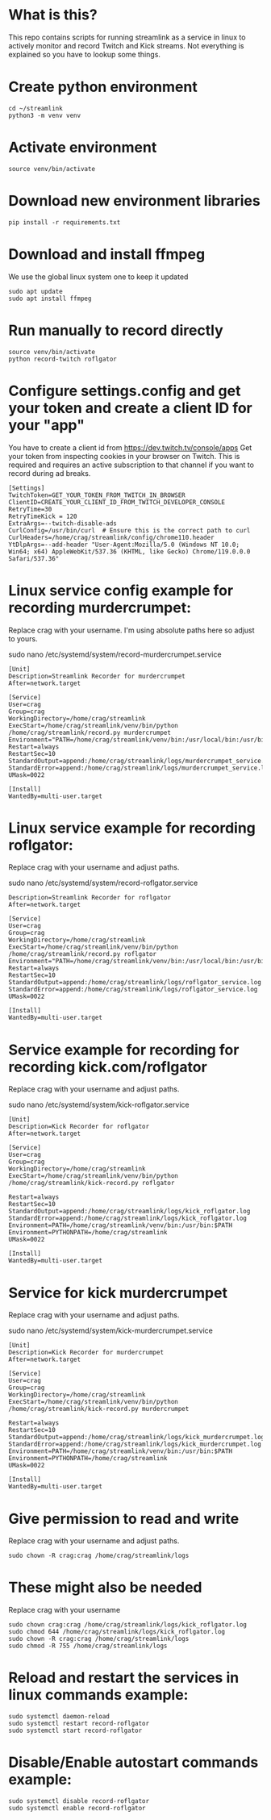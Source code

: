 # What is this?
This repo contains scripts for running streamlink as a service in linux to actively monitor and record Twitch and Kick streams.
Not everything is explained so you have to lookup some things.

# Create python environment
```
cd ~/streamlink
python3 -m venv venv
```
# Activate environment
```
source venv/bin/activate
```
# Download new environment libraries
```
pip install -r requirements.txt
```
# Download and install ffmpeg
We use the global linux system one to keep it updated
```
sudo apt update
sudo apt install ffmpeg
```

# Run manually to record directly
```
source venv/bin/activate
python record-twitch roflgator
```

# Configure settings.config and get your token and create a client ID for your "app"
You have to create a client id from https://dev.twitch.tv/console/apps
Get your token from inspecting cookies in your browser on Twitch. This is required and requires an active subscription to that channel if you want to record during ad breaks.
```
[Settings]
TwitchToken=GET_YOUR_TOKEN_FROM_TWITCH_IN_BROWSER
ClientID=CREATE_YOUR_CLIENT_ID_FROM_TWITCH_DEVELOPER_CONSOLE
RetryTime=30
RetryTimeKick = 120
ExtraArgs=--twitch-disable-ads
CurlConfig=/usr/bin/curl  # Ensure this is the correct path to curl
CurlHeaders=/home/crag/streamlink/config/chrome110.header
YtDlpArgs=--add-header "User-Agent:Mozilla/5.0 (Windows NT 10.0; Win64; x64) AppleWebKit/537.36 (KHTML, like Gecko) Chrome/119.0.0.0 Safari/537.36"
```

# Linux service config example for recording murdercrumpet:
Replace crag with your username. I'm using absolute paths here so adjust to yours.

sudo nano /etc/systemd/system/record-murdercrumpet.service

```
[Unit]
Description=Streamlink Recorder for murdercrumpet
After=network.target

[Service]
User=crag
Group=crag
WorkingDirectory=/home/crag/streamlink
ExecStart=/home/crag/streamlink/venv/bin/python /home/crag/streamlink/record.py murdercrumpet
Environment="PATH=/home/crag/streamlink/venv/bin:/usr/local/bin:/usr/bin:/bin"
Restart=always
RestartSec=10
StandardOutput=append:/home/crag/streamlink/logs/murdercrumpet_service.log
StandardError=append:/home/crag/streamlink/logs/murdercrumpet_service.log
UMask=0022

[Install]
WantedBy=multi-user.target
```
# Linux service example for recording roflgator:
Replace crag with your username and adjust paths.

sudo nano /etc/systemd/system/record-roflgator.service
	
```[Unit]
Description=Streamlink Recorder for roflgator
After=network.target

[Service]
User=crag
Group=crag
WorkingDirectory=/home/crag/streamlink
ExecStart=/home/crag/streamlink/venv/bin/python /home/crag/streamlink/record.py roflgator
Environment="PATH=/home/crag/streamlink/venv/bin:/usr/local/bin:/usr/bin:/bin"
Restart=always
RestartSec=10
StandardOutput=append:/home/crag/streamlink/logs/roflgator_service.log
StandardError=append:/home/crag/streamlink/logs/roflgator_service.log
UMask=0022

[Install]
WantedBy=multi-user.target
```

# Service example for recording for recording kick.com/roflgator 
Replace crag with your username and adjust paths.

sudo nano /etc/systemd/system/kick-roflgator.service
```
[Unit]
Description=Kick Recorder for roflgator 
After=network.target

[Service]
User=crag 
Group=crag
WorkingDirectory=/home/crag/streamlink
ExecStart=/home/crag/streamlink/venv/bin/python /home/crag/streamlink/kick-record.py roflgator 

Restart=always
RestartSec=10 
StandardOutput=append:/home/crag/streamlink/logs/kick_roflgator.log
StandardError=append:/home/crag/streamlink/logs/kick_roflgator.log
Environment=PATH=/home/crag/streamlink/venv/bin:/usr/bin:$PATH
Environment=PYTHONPATH=/home/crag/streamlink
UMask=0022

[Install]
WantedBy=multi-user.target
```

# Service for kick murdercrumpet 
Replace crag with your username and adjust paths.

sudo nano /etc/systemd/system/kick-murdercrumpet.service
```
[Unit]
Description=Kick Recorder for murdercrumpet
After=network.target

[Service]
User=crag
Group=crag
WorkingDirectory=/home/crag/streamlink
ExecStart=/home/crag/streamlink/venv/bin/python /home/crag/streamlink/kick-record.py murdercrumpet

Restart=always
RestartSec=10
StandardOutput=append:/home/crag/streamlink/logs/kick_murdercrumpet.log
StandardError=append:/home/crag/streamlink/logs/kick_murdercrumpet.log
Environment=PATH=/home/crag/streamlink/venv/bin:/usr/bin:$PATH
Environment=PYTHONPATH=/home/crag/streamlink
UMask=0022

[Install]
WantedBy=multi-user.target
```
# Give permission to read and write
Replace crag with your username and adjust paths.

```sudo chown -R crag:crag /home/crag/streamlink/logs```

# These might also be needed
Replace crag with your username
```
sudo chown crag:crag /home/crag/streamlink/logs/kick_roflgator.log
sudo chmod 644 /home/crag/streamlink/logs/kick_roflgator.log
sudo chown -R crag:crag /home/crag/streamlink/logs
sudo chmod -R 755 /home/crag/streamlink/logs
```
# Reload and restart the services in linux commands example:
```
sudo systemctl daemon-reload
sudo systemctl restart record-roflgator
sudo systemctl start record-roflgator
```

# Disable/Enable autostart commands example:
```
sudo systemctl disable record-roflgator
sudo systemctl enable record-roflgator
```
